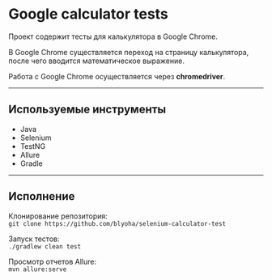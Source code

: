 # Google calculator tests

Проект содержит тесты для калькулятора в Google Chrome.

В Google Chrome существляется переход на страницу калькулятора,
после чего вводится математическое выражение.

Работа с Google Chrome осуществляется через **chromedriver**.

---
## Используемые инструменты

- Java
- Selenium
- TestNG
- Allure
- Gradle

---
## Исполнение
Клонирование репозитория:<br/>
`git clone https://github.com/blyoha/selenium-calculator-test`

Запуск тестов:<br/>
`./gradlew clean test`

Просмотр отчетов Allure:<br/>
`mvn allure:serve`